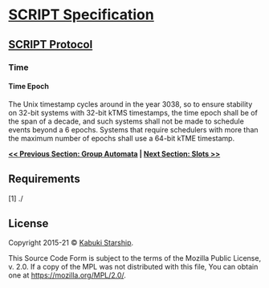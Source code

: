 # [SCRIPT Specification](../)

## [SCRIPT Protocol](./)

### Time

#### Time Epoch

The Unix timestamp cycles around in the year 3038, so to ensure stability on 32-bit systems with 32-bit kTMS timestamps, the time epoch shall be of the span of a decade, and such systems shall not be made to schedule events beyond a 6 epochs. Systems that require schedulers with more than the maximum number of epochs shall use a 64-bit kTME timestamp.

**[<< Previous Section: Group Automata](GroupAutomata) | [Next Section: Slots >>](Slots)**

## Requirements

[1] ./

## License

Copyright 2015-21 © [Kabuki Starship](https://kabukistarship.com).

This Source Code Form is subject to the terms of the Mozilla Public License, v. 2.0. If a copy of the MPL was not distributed with this file, You can obtain one at <https://mozilla.org/MPL/2.0/>.
